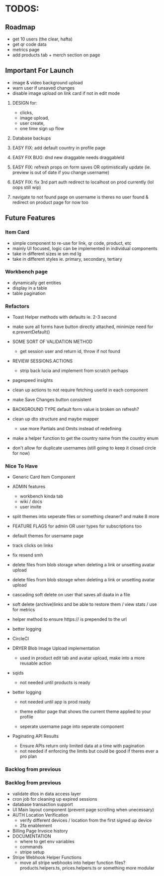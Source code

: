 # TODOS:

## Roadmap

- get 10 users (the clear, hafta)
- get qr code data
- metrics page
- add products tab + merch section on page

## Important For Launch

- image & video background upload
- warn user if unsaved changes
- disable image upload on link card if not in edit mode

1. DESIGN for:

   - clicks,
   - image upload,
   - user create,
   - one time sign up flow

2. Database backups

3. EASY FIX: add default country in profile page

4. EASY FIX BUG: dnd new draggable needs draggableId

5. EASY FIX: refresh props on form saves OR optimistically update (ie. preview is out of date if you change username)

6. EASY FIX: fix 3rd part auth redirect to localhost on prod currently (lol oops still wip)

7. navigate to not found page on username is theres no user found & redirect on product page for now too

## Future Features

### Item Card

- simple component to re-use for link, qr code, product, etc
- mainly UI focused, logic can be implemented in individual components
- take in different sizes ie sm md lg
- take in different styles ie. primary, secondary, tertiary

### Workbench page

- dynamically get entities
- display in a table
- table pagination

### Refactors

- Toast Helper methods with defaults ie. 2-3 second

- make sure all forms have button directly attached, minimize need for e.preventDefault()

- SOME SORT OF VALIDATION METHOD

  - get session user and return id, throw if not found

- REVIEW SESSIONS.ACTIONS

  - strip back lucia and implement from scratch perhaps

- pagespeed insights
- clean up actions to not require fetching userId in each component
- make Save Changes button consistent
- BACKGROUND TYPE default form value is broken on refresh?
- clean up dto structure and maybe mapper
  - use more Partials and Omits instead of redefining
- make a helper function to get the country name from the country enum

- don't allow for duplicate usernames (still going to keep it closed circle for now)

### Nice To Have

- Generic Card Item Component

- ADMIN features

  - workbench kinda tab
  - wiki / docs
  - user invite

- split themes into seperate files or something cleaner? and make 8 more
- FEATURE FLAGS for admin OR user types for subscriptions too

- default themes for username page

- track clicks on links
- fix resend smh
- delete files from blob storage when deleting a link or unsetting avatar upload
- delete files from blob storage when deleting a link or unsetting avatar upload
- cascading soft delete on user that saves all daata in a file
- soft delete (archive)links and be able to restore them / view stats / use for metrics
- helper method to ensure https:// is prepended to the url
- better logging
- CircleCI

- DRYER Blob Image Upload implementation
  - used in product edit tab and avatar upload, make into a more reusable action
- sqids
  - not needed until products is ready
- better logging

  - not needed until app is prod ready

  - theme editor page that shows the current theme applied to your profile
  - seperate username page into seperate component

- Paginating API Results
  - Ensure APIs return only limited data at a time with pagination
  - not needed if enforcing the limits but could be good if theres ever a pro plan

### Backlog from previous

### Backlog from previous

- validate dtos in data access layer
- cron job for cleaning up expired sessions
- database transaction support
- UI Main layout component (prevent page scrolling when unecessary)
- AUTH Location Verification
  - verify different devices / location from the first signed up device
  - 2fa enablement
- Billing Page Invoice history
- DOCUMENTATION
  - where to get env variables
  - commands
  - stripe setup
- Stripe Webhook Helper Functions
  - move all stripe webhooks into helper function files? products.helpers.ts, prices.helpers.ts or something more modular
